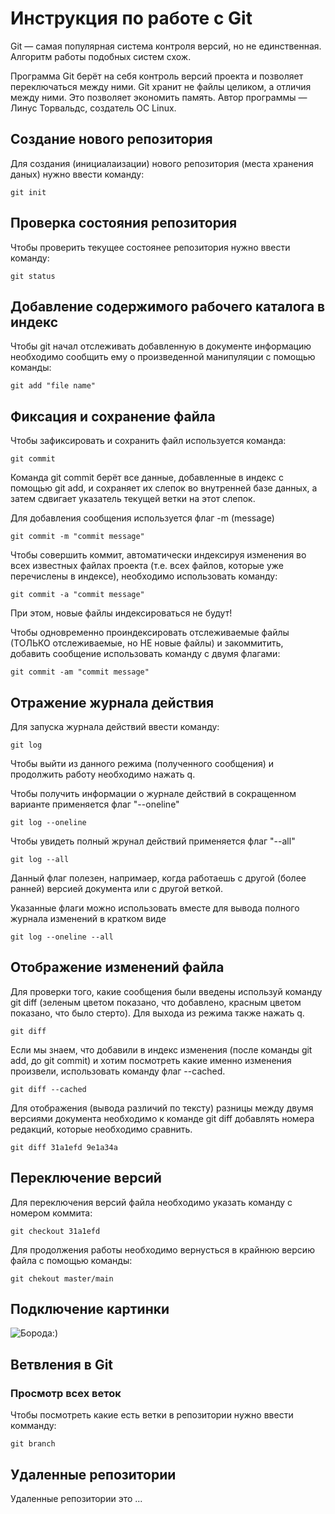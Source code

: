 # Инструкция по работе с Git

Git — самая популярная система контроля версий, но не единственная. Алгоритм
работы подобных систем схож.

Программа Git берёт на себя контроль версий проекта и позволяет переключаться между ними. Git хранит не файлы целиком, а отличия между ними. Это позволяет
экономить память. Автор программы — Линус Торвальдс, создатель ОС Linux.

## Создание нового репозитория

Для создания (инициалаизации) нового репозитория (места хранения даных) нужно ввести команду:

    git init

## Проверка состояния репозитория

Чтобы проверить текущее состоянее репозитория нужно ввести команду:

    git status

## Добавление содержимого рабочего каталога в индекс

Чтобы git начал отслеживать добавленную в документе информацию необходимо сообщить ему о произведенной манипуляции с помощью команды:

    git add "file name"

## Фиксация и сохранение файла

Чтобы зафиксировать и сохранить файл  используется команда:

    git commit

Команда git commit берёт все данные, добавленные в индекс с помощью git add, и сохраняет их слепок во внутренней базе данных, а затем сдвигает указатель текущей ветки на этот слепок.

Для добавления сообщения используется флаг -m (message)

    git commit -m "commit message"

Чтобы совершить коммит, автоматически индексируя изменения во всех известных файлах
проекта (т.е. всех файлов, которые уже перечислены в индексе), необходимо использовать команду:

    git commit -a "commit message"

При этом, новые файлы индексироваться не будут!

Чтобы одновременно проиндексировать отслеживаемые файлы (ТОЛЬКО отслеживаемые, но НЕ новые файлы) и закоммитить, добавить сообщение использовать команду с двумя флагами:

    git commit -am "commit message"

## Отражение журнала действия

Для запуска журнала действий ввести команду:

    git log

Чтобы выйти из данного режима (полученного сообщения) и продолжить работу необходимо нажать q.

Чтобы получить информации о журнале действий в сокращенном варианте применяется флаг "--oneline"

    git log --oneline

Чтобы увидеть полный жрунал действий применяется флаг "--all"

    git log --all

Данный флаг полезен, напримаер, когда работаешь с другой (более ранней) версией документа или с другой веткой.

Указанные флаги можно использовать вместе для вывода полного журнала изменений в кратком виде

    git log --oneline --all

## Отображение изменений файла

Для проверки того, какие сообщения были введены используй команду git diff (зеленым цветом показано, что добавлено, красным цветом показано, что было стерто). Для выхода из режима также нажать q.

    git diff

Если мы знаем, что добавили в индекс изменения (после команды git add, до git commit) и хотим посмотреть какие именно изменения произвели, использовать команду флаг --cached.

    git diff --cached

Для отображения (вывода различий по тексту) разницы между двумя версиями документа необходимо к команде git diff добавлять номера редакций, которые необходимо сравнить.

    git diff 31a1efd 9e1a34a

## Переключение версий

Для переключения версий файла необходимо указать команду с номером коммита:

    git checkout 31a1efd

Для продолжения работы необходимо вернусться в крайнюю версию файла с помощью команды:

    git chekout master/main

## Подключение картинки

![Борода:)](image.png)

## Ветвления в Git

### Просмотр всех веток

Чтобы посмотреть какие есть ветки в репозитории нужно ввести комманду:

    git branch



## Удаленные репозитории

Удаленные репозитории это ...
